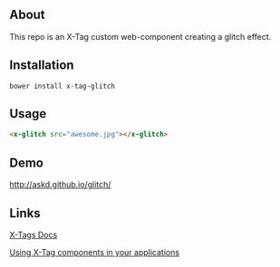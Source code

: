 ## About

This repo is an X-Tag custom web-component creating a glitch effect.

## Installation

```
bower install x-tag-glitch
```

## Usage

```html
<x-glitch src="awesome.jpg"></x-glitch>
```

## Demo

http://askd.github.io/glitch/

## Links

[X-Tags Docs](http://x-tags.org/docs)

[Using X-Tag components in your applications](https://github.com/x-tag/core/wiki/Using-our-Web-Components-in-Your-Application)
